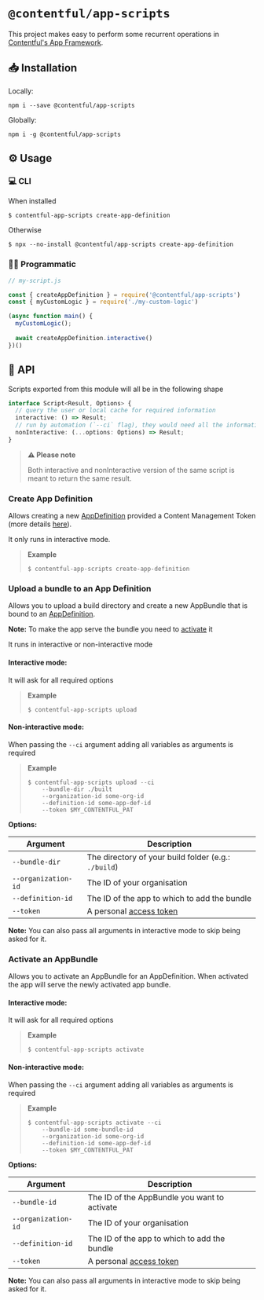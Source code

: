 # `@contentful/app-scripts`

This project makes easy to perform some recurrent operations in [Contentful's App Framework](https://www.contentful.com/developers/docs/extensibility/app-framework/).

## 📥 Installation

Locally:

```shell
npm i --save @contentful/app-scripts
```

Globally:

```shell
npm i -g @contentful/app-scripts
```


## ⚙️ Usage

### 💻 CLI

When installed
```
$ contentful-app-scripts create-app-definition 
```

Otherwise
```
$ npx --no-install @contentful/app-scripts create-app-definition 
```

### 👨‍💻 Programmatic

```javascript
// my-script.js

const { createAppDefinition } = require('@contentful/app-scripts')
const { myCustomLogic } = require('./my-custom-logic')

(async function main() {
  myCustomLogic();
  
  await createAppDefinition.interactive()
})()
```

## 📜 API

Scripts exported from this module will all be in the following shape

```typescript
interface Script<Result, Options> {
  // query the user or local cache for required information
  interactive: () => Result;
  // run by automation (`--ci` flag), they would need all the information upfront
  nonInteractive: (...options: Options) => Result;
}
```

> **:warning: Please note** 
> 
> Both interactive and nonInteractive version of the same script is meant to return the same result.

### Create App Definition

Allows creating a new [AppDefinition](https://www.contentful.com/developers/docs/extensibility/app-framework/app-definition/)
provided a Content Management Token (more details [here](https://www.contentful.com/developers/docs/references/content-management-api/#/reference/personal-access-tokens)).

It only runs in interactive mode.

> **Example** 
> 
> ```shell
> $ contentful-app-scripts create-app-definition
> ``` 

### Upload a bundle to an App Definition

Allows you to upload a build directory and create a new AppBundle that is bound to an [AppDefinition](https://www.contentful.com/developers/docs/extensibility/app-framework/app-definition/).

**Note:** To make the app serve the bundle you need to [activate](#activate-an-appBundle) it

It runs in interactive or non-interactive mode

#### Interactive mode:

It will ask for all required options

> **Example**
>
> ```shell
> $ contentful-app-scripts upload
> ```

#### Non-interactive mode:

When passing the `--ci` argument adding all variables as arguments is required

> **Example**
>
> ```shell
> $ contentful-app-scripts upload --ci
>     --bundle-dir ./built 
>     --organization-id some-org-id 
>     --definition-id some-app-def-id 
>     --token $MY_CONTENTFUL_PAT
> ```

**Options:** 

| Argument                 | Description                                                                                                                                    |
| ------------------------ | ---------------------------------------------------------------------------------------------------------------------------------------------- |
| `--bundle-dir`           | The directory of your build folder (e.g.: `./build`)                                                                                            |
| `--organization-id`      | The ID of your organisation                                                                                                                    |
| `--definition-id`        | The ID of the app to which to add the bundle                                                                                                   |
| `--token`                | A personal [access token](https://www.contentful.com/developers/docs/references/content-management-api/#/reference/personal-access-tokens)     |

**Note:** You can also pass all arguments in interactive mode to skip being asked for it. 


### Activate an AppBundle

Allows you to activate an AppBundle for an AppDefinition.
When activated the app will serve the newly activated app bundle. 

#### Interactive mode:

It will ask for all required options

> **Example**
>
> ```shell
> $ contentful-app-scripts activate
> ```

#### Non-interactive mode:

When passing the `--ci` argument adding all variables as arguments is required

> **Example**
>
> ```shell
> $ contentful-app-scripts activate --ci
>     --bundle-id some-bundle-id 
>     --organization-id some-org-id 
>     --definition-id some-app-def-id 
>     --token $MY_CONTENTFUL_PAT
> ```

**Options:**

| Argument                 | Description                                                                                                                                    |
| ------------------------ | ---------------------------------------------------------------------------------------------------------------------------------------------- |
| `--bundle-id`            | The ID of the AppBundle you want to activate                                                                                                   |
| `--organization-id`      | The ID of your organisation                                                                                                                    |
| `--definition-id`        | The ID of the app to which to add the bundle                                                                                                   |
| `--token`                | A personal [access token](https://www.contentful.com/developers/docs/references/content-management-api/#/reference/personal-access-tokens)     |

**Note:** You can also pass all arguments in interactive mode to skip being asked for it. 

